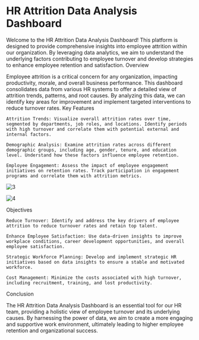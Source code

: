# HR Attrition Data Analysis Dashboard

Welcome to the HR Attrition Data Analysis Dashboard! This platform is designed to provide comprehensive insights into employee attrition within our organization. By leveraging data analytics, we aim to understand the underlying factors contributing to employee turnover and develop strategies to enhance employee retention and satisfaction.
Overview

Employee attrition is a critical concern for any organization, impacting productivity, morale, and overall business performance. This dashboard consolidates data from various HR systems to offer a detailed view of attrition trends, patterns, and root causes. By analyzing this data, we can identify key areas for improvement and implement targeted interventions to reduce turnover rates.
Key Features

    Attrition Trends: Visualize overall attrition rates over time, segmented by departments, job roles, and locations. Identify periods with high turnover and correlate them with potential external and internal factors.
    
    Demographic Analysis: Examine attrition rates across different demographic groups, including age, gender, tenure, and education level. Understand how these factors influence employee retention.
    
    Employee Engagement: Assess the impact of employee engagement initiatives on retention rates. Track participation in engagement programs and correlate them with attrition metrics.
    
![3](https://github.com/Adefemi010/HR-Attrition-Analysis/assets/149597242/cf852748-0d1d-432c-b4fd-14b1a9913d2d)

![4](https://github.com/Adefemi010/HR-Attrition-Analysis/assets/149597242/0e9950ea-e02c-4238-93d9-4b054c1f6f88)

Objectives

    Reduce Turnover: Identify and address the key drivers of employee attrition to reduce turnover rates and retain top talent.
    
    Enhance Employee Satisfaction: Use data-driven insights to improve workplace conditions, career development opportunities, and overall employee satisfaction.
    
    Strategic Workforce Planning: Develop and implement strategic HR initiatives based on data insights to ensure a stable and motivated workforce.
    
    Cost Management: Minimize the costs associated with high turnover, including recruitment, training, and lost productivity.

Conclusion

The HR Attrition Data Analysis Dashboard is an essential tool for our HR team, providing a holistic view of employee turnover and its underlying causes. By harnessing the power of data, we aim to create a more engaging and supportive work environment, ultimately leading to higher employee retention and organizational success.


